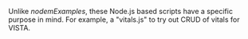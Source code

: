 Unlike _nodemExamples_, these Node.js based scripts have a specific purpose in mind. For example, a "vitals.js" to try out CRUD of vitals for VISTA.
